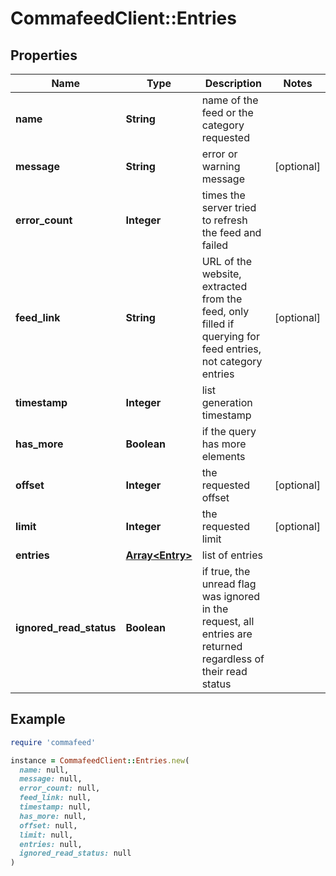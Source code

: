 # CommafeedClient::Entries

## Properties

| Name | Type | Description | Notes |
| ---- | ---- | ----------- | ----- |
| **name** | **String** | name of the feed or the category requested |  |
| **message** | **String** | error or warning message | [optional] |
| **error_count** | **Integer** | times the server tried to refresh the feed and failed |  |
| **feed_link** | **String** | URL of the website, extracted from the feed, only filled if querying for feed entries, not category entries | [optional] |
| **timestamp** | **Integer** | list generation timestamp |  |
| **has_more** | **Boolean** | if the query has more elements |  |
| **offset** | **Integer** | the requested offset | [optional] |
| **limit** | **Integer** | the requested limit | [optional] |
| **entries** | [**Array&lt;Entry&gt;**](Entry.md) | list of entries |  |
| **ignored_read_status** | **Boolean** | if true, the unread flag was ignored in the request, all entries are returned regardless of their read status |  |

## Example

```ruby
require 'commafeed'

instance = CommafeedClient::Entries.new(
  name: null,
  message: null,
  error_count: null,
  feed_link: null,
  timestamp: null,
  has_more: null,
  offset: null,
  limit: null,
  entries: null,
  ignored_read_status: null
)
```

